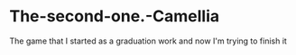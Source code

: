 # The-second-one.-Camellia
The game that I started as a graduation work and now I'm trying to finish it
